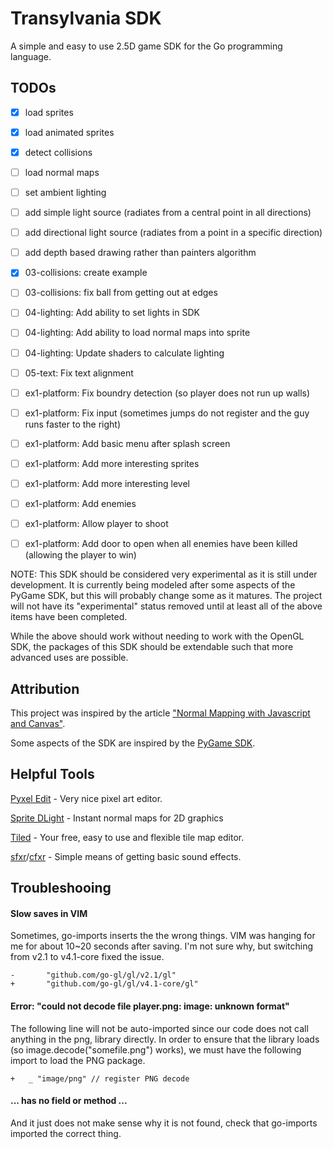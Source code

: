 Transylvania SDK
================

A simple and easy to use 2.5D game SDK for the Go programming language.

TODOs 
-----

- [x] load sprites
- [x] load animated sprites
- [x] detect collisions
- [ ] load normal maps
- [ ] set ambient lighting
- [ ] add simple light source (radiates from a central point in all directions)
- [ ] add directional light source (radiates from a point in a specific direction)
- [ ] add depth based drawing rather than painters algorithm
- [x] 03-collisions: create example
- [ ] 03-collisions: fix ball from getting out at edges
- [ ] 04-lighting: Add ability to set lights in SDK
- [ ] 04-lighting: Add ability to load normal maps into sprite
- [ ] 04-lighting: Update shaders to calculate lighting
- [ ] 05-text: Fix text alignment
- [ ] ex1-platform: Fix boundry detection (so player does not run up walls)
- [ ] ex1-platform: Fix input (sometimes jumps do not register and the guy runs faster to the right)
- [ ] ex1-platform: Add basic menu after splash screen
- [ ] ex1-platform: Add more interesting sprites
- [ ] ex1-platform: Add more interesting level
- [ ] ex1-platform: Add enemies
- [ ] ex1-platform: Allow player to shoot
- [ ] ex1-platform: Add door to open when all enemies have been killed (allowing the player to win)


NOTE: This SDK should be considered very experimental as it is still under development.  It is currently being modeled after some aspects of the PyGame SDK, but this will probably change some as it matures.  The project will not have its "experimental" status removed until at least all of the above items have been completed.

While the above should work without needing to work with the OpenGL SDK, the packages of this SDK should be extendable such that more advanced uses are possible.


Attribution
-----------

This project was inspired by the article ["Normal Mapping with Javascript and Canvas"](https://29a.ch/2010/3/24/normal-mapping-with-javascript-and-canvas-tag).

Some aspects of the SDK are inspired by the [PyGame SDK](http://www.pygame.org/).


Helpful Tools
-------------

[Pyxel Edit](http://pyxeledit.com/) - Very nice pixel art editor.

[Sprite DLight](https://www.kickstarter.com/projects/2dee/sprite-dlight-instant-normal-maps-for-2d-graphics) - Instant normal maps for 2D graphics

[Tiled](http://www.mapeditor.org/) - Your free, easy to use and flexible tile map editor.

[sfxr](http://www.drpetter.se/project_sfxr.html)/[cfxr](http://thirdcog.eu/apps/cfxr) - Simple means of getting basic sound effects.


Troubleshooing
--------------

#### Slow saves in VIM

Sometimes, go-imports inserts the the wrong things.  VIM was hanging for me for about 10~20 seconds after saving.  I'm not sure why, but switching from v2.1 to v4.1-core fixed the issue.

```
-       "github.com/go-gl/gl/v2.1/gl"
+       "github.com/go-gl/gl/v4.1-core/gl"
```

#### Error: "could not decode file player.png: image: unknown format"

The following line will not be auto-imported since our code does not call anything in the png, library directly.  In order to ensure that the library loads (so image.decode("somefile.png") works), we must have the following import to load the PNG package.

```
+	_ "image/png" // register PNG decode
```

#### ... has no field or method ...

And it just does not make sense why it is not found, check that go-imports imported the correct thing.
